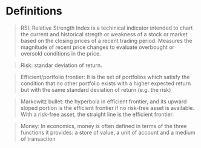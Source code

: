 # Definitions
> RSI: Relative Strength Index is a techinical indicator intended to chart the current and historical stregth or weakness of a stock or market based on the closing prices of a recent trading period. Measures the magnitude of recent price changes to evaluate overbought or oversold conditions in the price.

> Risk: standar deviation of return.

> Efficient/portfolio frontier: It is the set of portfolios which satisfy the condition that no other portfolio exists with a higher expected return but with the same standard deviation of return (e.g. the risk)

> Markowitz bullet: the hyperbola in efficient frontier, and its upward sloped portion is the efficient frontier if no risk-free asset is available. With a risk-free asset, the straight line is the efficient frontier.

> Money: In economics, money is often defined in terms of the three functions it provides: a store of value, a unit of account and a medium  of transaction

